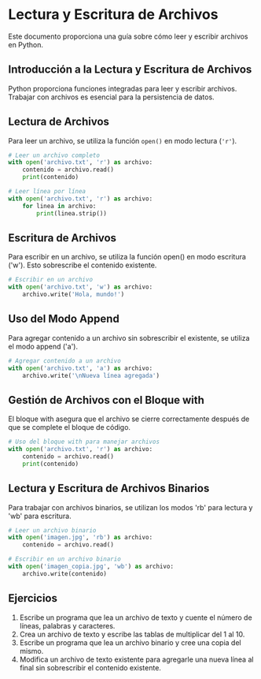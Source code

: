 # Lectura y Escritura de Archivos

Este documento proporciona una guía sobre cómo leer y escribir archivos en Python.

## Introducción a la Lectura y Escritura de Archivos

Python proporciona funciones integradas para leer y escribir archivos. Trabajar con archivos es esencial para la persistencia de datos.

## Lectura de Archivos

Para leer un archivo, se utiliza la función `open()` en modo lectura (`'r'`).

```python
# Leer un archivo completo
with open('archivo.txt', 'r') as archivo:
    contenido = archivo.read()
    print(contenido)

# Leer línea por línea
with open('archivo.txt', 'r') as archivo:
    for linea in archivo:
        print(linea.strip())
```

## Escritura de Archivos
Para escribir en un archivo, se utiliza la función open() en modo escritura ('w'). Esto sobrescribe el contenido existente.

```python
# Escribir en un archivo
with open('archivo.txt', 'w') as archivo:
    archivo.write('Hola, mundo!')
```

## Uso del Modo Append
Para agregar contenido a un archivo sin sobrescribir el existente, se utiliza el modo append ('a').

```python
# Agregar contenido a un archivo
with open('archivo.txt', 'a') as archivo:
    archivo.write('\nNueva línea agregada')
```

## Gestión de Archivos con el Bloque with
El bloque with asegura que el archivo se cierre correctamente después de que se complete el bloque de código.

```python
# Uso del bloque with para manejar archivos
with open('archivo.txt', 'r') as archivo:
    contenido = archivo.read()
    print(contenido)
```

## Lectura y Escritura de Archivos Binarios
Para trabajar con archivos binarios, se utilizan los modos 'rb' para lectura y 'wb' para escritura.

```python
# Leer un archivo binario
with open('imagen.jpg', 'rb') as archivo:
    contenido = archivo.read()

# Escribir en un archivo binario
with open('imagen_copia.jpg', 'wb') as archivo:
    archivo.write(contenido)
```

## Ejercicios
1. Escribe un programa que lea un archivo de texto y cuente el número de líneas, palabras y caracteres.
2. Crea un archivo de texto y escribe las tablas de multiplicar del 1 al 10.
3. Escribe un programa que lea un archivo binario y cree una copia del mismo.
4. Modifica un archivo de texto existente para agregarle una nueva línea al final sin sobrescribir el contenido existente.
